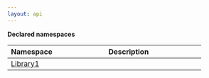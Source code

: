 ```yaml
---
layout: api
---
```


<p class="is-size-5"><strong>Declared namespaces</strong></p>

<p>
<table class="table is-bordered docs-modules">
<thead>
<tr>
<th width="25%">Namespace</th>
<th width="75%">Description</th>
</tr>
</thead>
<tbody>
<tr>
<td><a href="/documentation/reference/Library1/library1.html">Library1</a></td>
<td></td>
</tr>
</tbody>
</table>
</p>
